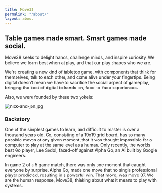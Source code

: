 ```yaml
---
title: Move38
permalink: "/about/"
layout: about
---
```


## **Table games made smart. Smart games made social.**

Move38 seeks to delight hands, challenge minds, and inspire curiosity. We believe we learn best when at play, and that our play shapes who we are.

We're creating a new kind of tabletop game, with components that think for themselves, talk to each other, and come alive under your fingertips. Being digital doesn't mean we have to sacrifice the social aspect of gameplay, bringing the best of digital to hands-on, face-to-face experiences. 

Also, we were founded by these two yokels:

![nick-and-jon.jpg](/uploads/nick-and-jon.jpg)

### Backstory

One of the simplest games to learn, and difficult to master is over a thousand years old. Go, consisting of a 19x19 grid board, has so many possible moves at any given moment, that it was thought impossible for a computer to play at the same level as a human. Only recently, the worlds best Go player, Lee Sodol, faced-off against Alpha Go, an AI built by Google engineers. 

In game 2 of a 5 game match, there was only one moment that caught everyone by surprise. Alpha Go, made one move that no single professional player predicted, resulting in a powerful win. That move, was move 37. We are the human response, Move38, thinking about what it means to play with systems.